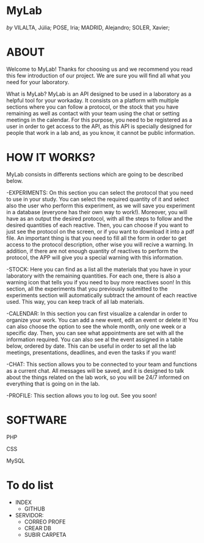 **MyLab**
===================================
*by* VILALTA, Júlia; POSE, Iria; MADRID, Alejandro; SOLER, Xavier;

# ABOUT
				
 Welcome to MyLab!
Thanks for choosing us and we recommend you read this few introduction of our project. We are sure you will find all what you need for your laboratory.

What is MyLab?
MyLab is an API designed to be used in a laboratory as a helpful tool for your workaday.
It consists on a platform with multiple sections where you can follow a protocol, or the stock that you have remaining as well as contact with your team using the chat or setting meetings in the calendar.
For this purpose, you need to be registered as a user in order to get access to the API, as this API is specially designed for people that work in a lab and, as you know, it cannot be public information.

# HOW IT WORKS?

MyLab consists in differents sections which are going to be described below.

-EXPERIMENTS: On this section you can select the protocol that you need to use in your study. You can select the required quantity of it and select also 
the user who perform this experiment, as we will save you experiment in a database (everyone has their own way to work!).
    Moreover, you will have as an output the desired protocol, with all the steps to follow and the desired quantities of each reactive. Then,
you can choose if you want to just see the protocol on the screen, or if you want to download it into a pdf file. An important thing is that you need to fill
all the form in order to get access to the protocol description, other wise you will recive a warning. In addition, if there are not enough quantity of 
reactives to perform the protocol, the APP will give you a special warning with this information.

-STOCK: Here you can find as a list all the materials that you have in your laboratory with the remaining quantities. For each one, there is also a warning
icon that tells you if you need to buy more reactives soon! In this section, all the experiments that you previously submitted to the experiments section will automatically subtract the amount of each reactive used. This way, you can keep track of all lab materials.

-CALENDAR: In this section you can first visualize a calendar in order to organize your work. You can add a new event, edit an event or delete it! You can also choose the option to see the whole month, only one week or a specific day. Then, you can see what appointments are set with all the information required. 
You can also see al the event assigned in a table below, ordered by date. This can be useful in order to set all the lab meetings, presentations, deadlines, and even the tasks if you want!

-CHAT: This section allows you to be connected to your team and functions as a current chat. All messages will be saved, and it is designed to talk about the things related on the lab work, so you will be 24/7 informed on everything that is going on in the lab.
    
-PROFILE: This section allows you to log out. See you soon!



# SOFTWARE
PHP

CSS

MySQL

# To do list  
- INDEX  
  - GITHUB  
- SERVIDOR:  
  - CORREO PROFE  
  - CREAR DB  
  - SUBIR CARPETA  

